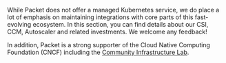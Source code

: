 <!-- <meta>
{
    "title":"Overview,
    "slug":"official kubernetes",
    "description":"Our offical Kubernets Offering",
    "author":"Mo Lawler",
    "github":"usrdev",
    "date": "2019/12/18",
    "tag":["Devops", "Integrations", "K8s"]
}
</meta> -->

While Packet does not offer a managed Kubernetes service, we do place a lot of emphasis on maintaining integrations with core parts of this fast-evolving ecosystem. In this section, you can find details about our CSI, CCM, Autoscaler and related investments. We welcome any feedback!

In addition, Packet is a strong supporter of the Cloud Native Computing Foundation (CNCF) including the [Community Infrastructure Lab](https://www.cncf.io/community/infrastructure-lab/).  

